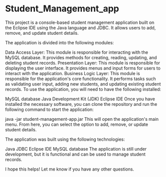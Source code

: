 # Student_Management_app
This project is a console-based student management application built on the Eclipse IDE using the Java language and JDBC. It allows users to add, remove, and update student details.

The application is divided into the following modules:

Data Access Layer: This module is responsible for interacting with the MySQL database. It provides methods for creating, reading, updating, and deleting student records.
Presentation Layer: This module is responsible for displaying the user interface. It provides menus and input forms for users to interact with the application.
Business Logic Layer: This module is responsible for the application's core functionality. It performs tasks such as validating user input, adding new students, and updating existing student records.
To use the application, you will need to have the following installed:

MySQL database
Java Development Kit (JDK)
Eclipse IDE
Once you have installed the necessary software, you can clone the repository and run the following command to start the application:

java -jar student-management-app.jar
This will open the application's main menu. From here, you can select the option to add, remove, or update student details.

The application was built using the following technologies:

Java
JDBC
Eclipse IDE
MySQL database
The application is still under development, but it is functional and can be used to manage student records.

I hope this helps! Let me know if you have any other questions.
